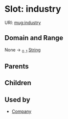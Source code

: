 
# Slot: industry




URI: [mug:industry](https://w3id.org/caufieldjh-in-space/mug_schemas/industry)


## Domain and Range

None &#8594;  <sub>0..1</sub> [String](types/String.md)

## Parents


## Children


## Used by

 * [Company](Company.md)
